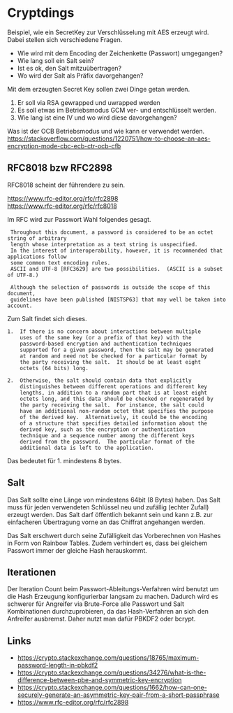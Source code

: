 # Cryptdings

Beispiel, wie ein SecretKey zur Verschlüsselung mit AES erzeugt wird.
Dabei stellen sich verschiedene Fragen.

* Wie wird mit dem Encoding der Zeichenkette (Passwort) umgegangen?
* Wie lang soll ein Salt sein?
* Ist es ok, den Salt mitzuübertragen?
* Wo wird der Salt als Präfix davorgehangen?

Mit dem erzeugten Secret Key sollen zwei Dinge getan werden.

1. Er soll via RSA gewrapped und uwrapped werden
2. Es soll etwas im Betriebsmodus GCM ver- und entschlüsselt werden.
3. Wie lang ist eine IV und wo wird diese davorgehangen? 

Was ist der OCB Betriebsmodus und wie kann er verwendet werden.
https://stackoverflow.com/questions/1220751/how-to-choose-an-aes-encryption-mode-cbc-ecb-ctr-ocb-cfb

## RFC8018 bzw RFC2898
RFC8018 scheint der führendere zu sein.

https://www.rfc-editor.org/rfc/rfc2898  
https://www.rfc-editor.org/rfc/rfc8018

Im RFC wird zur Passwort Wahl folgendes gesagt.

```
 Throughout this document, a password is considered to be an octet string of arbitrary
 length whose interpretation as a text string is unspecified.  
 In the interest of interoperability, however, it is recommended that applications follow 
 some common text encoding rules.
 ASCII and UTF-8 [RFC3629] are two possibilities.  (ASCII is a subset of UTF-8.)

 Although the selection of passwords is outside the scope of this document, 
 guidelines have been published [NISTSP63] that may well be taken into account.
```

Zum Salt findet sich dieses.

```
1.  If there is no concern about interactions between multiple
    uses of the same key (or a prefix of that key) with the
    password-based encryption and authentication techniques
    supported for a given password, then the salt may be generated
    at random and need not be checked for a particular format by
    the party receiving the salt.  It should be at least eight
    octets (64 bits) long.

2.  Otherwise, the salt should contain data that explicitly
    distinguishes between different operations and different key
    lengths, in addition to a random part that is at least eight
    octets long, and this data should be checked or regenerated by
    the party receiving the salt.  For instance, the salt could
    have an additional non-random octet that specifies the purpose
    of the derived key.  Alternatively, it could be the encoding
    of a structure that specifies detailed information about the
    derived key, such as the encryption or authentication
    technique and a sequence number among the different keys
    derived from the password.  The particular format of the
    additional data is left to the application.
```
Das bedeutet für 1. mindestens 8 bytes.

## Salt
Das Salt sollte eine Länge von mindestens 64bit (8 Bytes) haben.
Das Salt muss für jeden verwendeten Schlüssel neu und zufällig (echter Zufall) erzeugt werden.
Das Salt darf öffentlich bekannt sein und kann z.B. zur einfacheren Übertragung vorne an das Chiffrat angehangen werden.

Das Salt erschwert durch seine Zufälligkeit das Vorberechnen von Hashes in Form von Rainbow Tables.
Zudem verhindert es, dass bei gleichem Passwort immer der gleiche Hash herauskommt.

## Iterationen
Der Iteration Count beim Passwort-Ableitungs-Verfahren wird benutzt um die Hash Erzeugung konfigurierbar langsam zu machen.
Dadurch wird es schwerer für Angreifer via Brute-Force alle Passwort und Salt Kombinationen durchzuprobieren, da
das Hash-Verfahren an sich den Anfreifer ausbremst. Daher nutzt man dafür PBKDF2 oder bcrypt.

## Links
* https://crypto.stackexchange.com/questions/18765/maximum-password-length-in-pbkdf2
* https://crypto.stackexchange.com/questions/34276/what-is-the-difference-between-pbe-and-symmetric-key-encryption
* https://crypto.stackexchange.com/questions/1662/how-can-one-securely-generate-an-asymmetric-key-pair-from-a-short-passphrase
* https://www.rfc-editor.org/rfc/rfc2898